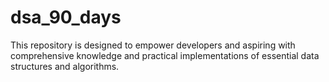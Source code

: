 # dsa_90_days
This repository is designed to empower developers and aspiring with comprehensive knowledge and practical implementations of essential data structures and algorithms.

